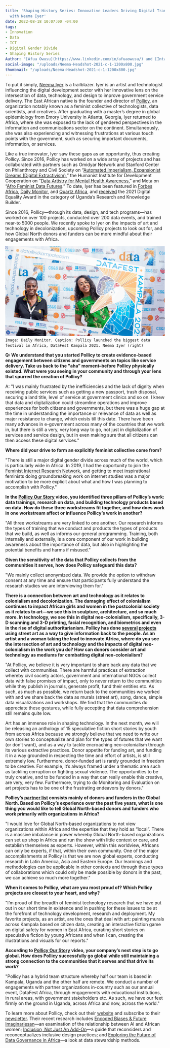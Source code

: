 ```yaml
---
title: 'Shaping History Series: Innovative Leaders Driving Digital Transformation—Interview
  with Neema Iyer'
date: 2022-08-18 10:07:00 -04:00
tags:
- Innovation
- Data
- ICT
- Digital Gender Divide
- Shaping History Series
Author: "[Afua Owusu](https://www.linkedin.com/in/afuaowusu/) and [Inta Plostins](https://www.linkedin.com/in/intaplostins/)"
social-image: "/uploads/Neema-Headshot-2021-c-1-1200x800.jpg"
thumbnail: "/uploads/Neema-Headshot-2021-c-1-1200x800.jpg"
---
```


To put it simply, [Neema Iyer](https://www.linkedin.com/in/ineema/) is a trailblazer. Iyer is an artist and technologist influencing the digital development sector with her innovative lens on the intersection of data, technology, and design to improve government service delivery. The East African native is the founder and director of [Pollicy](https://pollicy.org/), an organization notably known as a feminist collective of technologists, data scientists, and creatives. After graduating with a master’s degree in global epidemiology from Emory University in Atlanta, Georgia, Iyer returned to Africa, where she was exposed to the lack of gendered perspectives in the information and communications sector on the continent. Simultaneously, she was also experiencing and witnessing frustrations at various touch points with the government, such as securing important documents, information, or services. 

Like a true innovator, Iyer saw these gaps as an opportunity, thus creating Pollicy. Since 2016, Pollicy has worked on a wide array of projects and has collaborated with partners such as Omidyar Network and Stanford Center on Philanthropy and Civil Society on “[Automated Imperialism, Expansionist Dreams (Digital Extractivism)](https://pollicy.org/projects/automated-imperialism-expansionist-dreams-digital-extractivism/),” the Humanist Institute for Development Cooperation on “[Data Artistry for Mental Health Awareness](https://pollicy.org/projects/data-artistry-for-mental-health-awareness/),” and Meta on “[Afro Feminist Data Futures](https://pollicy.org/projects/afro-feminist-data-futures/).” To date, Iyer has been featured in [Forbes Africa](https://www.forbesafrica.com/entrepreneurs/2021/06/18/driving-feminist-data-for-change/), [Daily Monitor](https://www.monitor.co.ug/uganda/magazines/full-woman/neema-iyer-blazing-a-trail-in-technology-and-data-3492776), and [Quartz Africa](https://qz.com/africa/2062305/meet-the-female-entrepreneurs-leading-innovation-in-africa/#14), and [received](https://pctechmag.com/2021/07/code-announces-winners-for-the-inaugural-digital-equality-awards/) the 2021 Digital Equality Award in the category of Uganda’s Research and Knowledge Builder. 

Since 2016, Pollicy—through its data,  design, and tech programs—has worked on over 100 projects, conducted over 200 data events, and trained near-to 5000 people. We recently spoke to Iyer on the impacts of art and technology in decolonization, upcoming Pollicy projects to look out for, and how Global North donors and funders can be more mindful about their engagements with Africa. 

![Neema-Daily-Monitor.jpg](/uploads/Neema-Daily-Monitor.jpg)`Image: Daily Monitor. Caption: Pollicy launched the biggest data festival in Africa, DataFest Kampala 2021. Neema Iyer (right)`

<!--more-->

**Q: We understand that you started Pollicy to create evidence-based engagement between citizens and governments on topics like service delivery. Take us back to the "aha” moment–before Pollicy physically existed. What were you seeing in your community and through your lens that spurred the creation of Pollicy?**

A: "I was mainly frustrated by the inefficiencies and the lack of dignity when receiving public services such as getting a new passport, trash disposal, securing a land title, level of service at government clinics and so on. I knew that data and digitalization could streamline operations and improve experiences for both citizens and governments, but there was a huge gap at the time in understanding the importance or relevance of data as well as major resistance to change, which exists till this date. There have been many advances in e-government across many of the countries that we work in, but there is still a very, very long way to go, not just in digitalization of services and service design, but in even making sure that all citizens can then access these digital services."

**Where did your drive to form an explicitly feminist collective come from?** 

"There is still a major digital gender divide across much of the world, which is particularly wide in Africa. In 2019, I had the opportunity to join the [Feminist Internet Research Network](https://www.apc.org/en/project/firn-feminist-internet-research-network), and getting to meet inspirational feminists doing groundbreaking work on internet studies was a major motivation to be more explicit about what and how I was planning to accomplish with Pollicy."

**In the [Pollicy Our Story](https://www.youtube.com/watch?v=MBaBEAcgbp0&t=5s) video, you identified three pillars of Pollicy’s work: data trainings, research on data, and building technology products based on data. How do these three workstreams fit together, and how does work in one workstream affect or influence Pollicy’s work in another?**

"All three workstreams are very linked to one another. Our research informs the types of training that we conduct and products the types of products that we build, as well as informs our general programming. Training, both internally and externally, is a core component of our work in building awareness about the importance of data, but also in highlighting the potential benefits and harms if misused."

**Given the sensitivity of the data that Pollicy collects from the communities it serves, how does Pollicy safeguard this data?**

"We mainly collect anonymized data. We provide the option to withdraw consent at any time and ensure that participants fully understand the research studies we are interviewing them for."

**There is a connection between art and technology as it relates to colonialism and decolonization. The damaging effect of colonialism continues to impact African girls and women in the postcolonial society as it relates to art—we see this in sculpture, architecture, and so much more. In technology, we see this in digital neo-colonialism, specifically, 3-D scanning and 3-D printing, facial recognition, and biometrics and even in the rise of digital authoritarianism. Pollicy has done [several](https://pollicy.org/projects/art-and-covid-misinformation-project/) [projects](https://pollicy.org/projects/createyourkampala/) using street art as a way to give information back to the people. As an artist and a woman taking the lead to innovate Africa, where do you see the intersection of art and technology and the impacts of digital neo-colonialism in the work you do? How can donors consider art and technology as mediums for combatting digital neo-colonialism?**

"At Pollicy, we believe it is very important to share back any data that we collect with communities. There are harmful practices of extraction whereby civil society actors, government and international NGOs collect data with false promises of impact, only to never return to the communities while they publish in journals, generate profit, fund their entities etc. As such, as much as possible, we return back to the communities we worked with and we share back the data as murals (street art), song, dance, simple data visualizations and workshops. We find that the communities do appreciate these gestures, while fully accepting that data comprehension still remains quite low. 

Art has an immense role in shaping technology. In the next month, we will be releasing an anthology of 15 speculative fiction short stories by youth from across Africa because we strongly believe that we need to write our own stories to conceptualize and plan for the types of futures that we want (or don’t want), and as a way to tackle encroaching neo-colonialism through its various extractive practices. Donor appetite for funding art, and funding it in a way grounded in respecting the time and effort of artists, is still extremely low. Furthermore, donor-funded art is rarely grounded in freedom to be creative. For example, it’s always framed under a thematic area such as tackling corruption or fighting sexual violence. The opportunities to be truly creative, and to be funded in a way that can really enable this creative, are very, very few. Furthermore, trying to do Monitoring and Evaluation on art projects has to be one of the frustrating endeavors by donors."

**Pollicy’s [partner list](https://pollicy.org/about#partners_list_4) consists mainly of donors and funders in the Global North. Based on Pollicy’s experience over the past five years, what is one thing you would like to tell Global North-based donors and funders who work primarily with organizations in Africa?**

"I would love for Global North-based organizations to not view organizations within Africa and the expertise that they hold as “local”. There is a massive imbalance in power whereby Global North-based organizations can set up shop in Africa and run the show with little context or care, and establish themselves as experts. However, within this worldview, Africans can only be experts, if that, within their own community. One of the major accomplishments at Pollicy is that we are now global experts, conducting research in Latin America, Asia and Eastern Europe. Our learnings and methodologies can be applicable in other contexts and through these types of collaborations which could only be made possible by donors in the past, we can achieve so much more together."

**When it comes to Pollicy, what are you most proud of? Which Pollicy projects are closest to your heart, and why?**

"I’m proud of the breadth of feminist technology research that we have put out in our short time in existence and in pushing for these issues to be at the forefront of technology development, research and deployment. My favorite projects, as an artist, are the ones that deal with art: painting murals across Kampala based on citizen data, creating an interactive fiction game on digital safety for women in East Africa, curating short stories on speculative fiction by young Africans and when I can, creating the illustrations and visuals for our reports."

**According to [Pollicy Our Story](https://www.youtube.com/watch?v=MBaBEAcgbp0&t=5s) video, your company’s next step is to go global. How does Pollicy successfully go global while still maintaining a strong connection to the communities that it serves and that drive its work?**

"Pollicy has a hybrid team structure whereby half our team is based in Kampala, Uganda and the other half are remote. We conduct a number of engagements with partner organizations in-country such as our annual event, DataFest Africa, through engagements with educational institutions, in rural areas, with government stakeholders etc. As such, we have our feet firmly on the ground in Uganda, across Africa and now, across the world."

To learn more about Pollicy, check out their [website](https://pollicy.org/) and subscribe to their [newsletter](https://pollicy.us17.list-manage.com/subscribe/post?u=5036b2982f29f7269b0ed7775&id=871f3eddb8). Their recent research includes [Encoded Biases & Future Imaginariesan](https://pollicy.org/resource/encoded-biases-future-imaginaries/)—an examination of the relationship between AI and African women; [Inclusion, Not Just An Add-On](https://pollicy.org/resource/inclusion-not-just-an-add-on/)—a guide that reconsiders and reconceptualizes inclusive design practices; and [Exploring the Future of Data Governance in Africa](https://pollicy.org/resource/exploring-the-future-of-data-governance-in-africa/)—a look at data stewardship methods.  